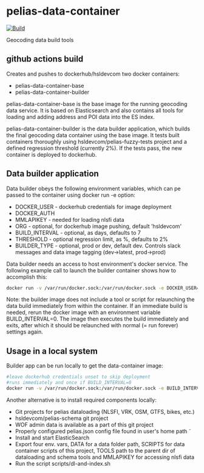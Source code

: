 # pelias-data-container

[![Build](https://github.com/hsldevcom/pelias-data-container/workflows/Process%20master%20push%20or%20pr/badge.svg?branch=master)](https://github.com/HSLdevcom/pelias-data-container/actions)

Geocoding data build tools

## github actions build

Creates and pushes to dockerhub/hsldevcom two docker containers:

- pelias-data-container-base
- pelias-data-container-builder

pelias-data-container-base is the base image for the running geocoding data service. It is based on Elasticsearch and also
contains all tools for loading and adding address and POI data into the ES index.

pelias-data-container-builder is the data builder application, which builds the final geocoding data container using the base image.
It tests built containers thoroughly using hsldevcom/pelias-fuzzy-tests project and a defined regression threshold (currently 2%).
If the tests pass, the new container is deployed to dockerhub.


## Data builder application

Data builder obeys the following environment variables, which can pe passed to the container using docker run -e option:

 * DOCKER_USER - dockerhub credentials for image deployment
 * DOCKER_AUTH
 * MMLAPIKEY - needed for loading nlsfi data
 * ORG - optional, for dockerhub image pushing, default 'hsldevcom'
 * BUILD_INTERVAL - optional, as days, defaults to 7
 * THRESHOLD - optional regression limit, as %, defaults to 2%
 * BUILDER_TYPE - optional, prod or dev, default dev. Controls slack messages and data image tagging (dev->latest, prod->prod)

Data builder needs an access to host environment's docker service. The following example call to launch the builder container
shows how to accomplish this:

```bash
docker run -v /var/run/docker.sock:/var/run/docker.sock -e DOCKER_USER=hsldevcom -e DOCKER_AUTH=<secret> -e MMLAPIKEY=<secret> hsldevcom/pelias-data-container-builder
```

Note: the builder image does not include a tool or script for relaunching the data build immediately from within the container. If an immediate build is needed,
rerun the docker image with an environment variable BUILD_INTERVAL=0. The image then executes the build immediately and exits, after which it should be relaunched
with normal (= run forever) settings again.

## Usage in a local system

Builder app can be run locally to get the data-container image:

```bash
#leave dockerhub credentials unset to skip deployment
#runs immediately and once if BUILD_INTERVAL=0
docker run -v /var/run/docker.sock:/var/run/docker.sock -e BUILD_INTERVAL=0 -e MMLAPIKEY=<secret> hsldevcom/pelias-data-container-builder
```

Another alternative is to install required components locally:
- Git projects for pelias dataloading (NLSFI, VRK, OSM, GTFS, bikes, etc.)
- hsldevcom/pelias-schema git project
- WOF admin data is available as a part of this git project
- Properly configured pelias.json config file found in user's home path ̃
- Install and start ElasticSearch
- Export four env. vars, DATA for a data folder path, SCRIPTS for data container scripts of this project,
TOOLS path to the parent dir of dataloading and schema tools and MMLAPIKEY for accessing nlsfi data
- Run the script scripts/dl-and-index.sh


